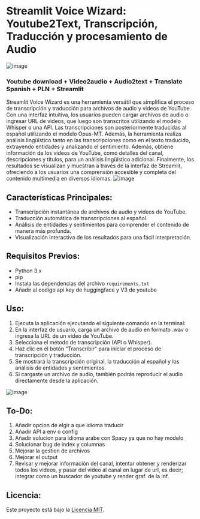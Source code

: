 # Streamlit Voice Wizard: Youtube2Text, Transcripción, Traducción y procesamiento de Audio
![image](https://github.com/demiurg0/Youtube2Text-Streamlit/assets/165735354/93c850c4-55e1-4bff-aed8-94ea44952054)


### Youtube download + Video2audio + Audio2text + Translate Spanish + PLN + Streamlit


Streamlit Voice Wizard es una herramienta versátil que simplifica el proceso de transcripción y traducción para archivos de audio y videos de YouTube. Con una interfaz intuitiva, los usuarios pueden cargar archivos de audio o ingresar URL de videos, que luego son transcritos utilizando el modelo Whisper o una API. Las transcripciones son posteriormente traducidas al español utilizando el modelo Opus-MT. Además, la herramienta realiza análisis lingüístico tanto en las transcripciones como en el texto traducido, extrayendo entidades y analizando el sentimiento. Además, obtiene información de los videos de YouTube, como detalles del canal, descripciones y títulos, para un análisis lingüístico adicional. Finalmente, los resultados se visualizan y muestran a través de la interfaz de Streamlit, ofreciendo a los usuarios una comprensión accesible y completa del contenido multimedia en diversos idiomas.
![image](https://github.com/demiurg0/Youtube2Text-Streamlit-Voice-Wizard/assets/165735354/4b13d644-67ca-437d-8250-148f16f73ea6)

## Características Principales:

- Transcripción instantánea de archivos de audio y videos de YouTube.
- Traducción automática de transcripciones al español.
- Análisis de entidades y sentimientos para comprender el contenido de manera más profunda.
- Visualización interactiva de los resultados para una fácil interpretación.

## Requisitos Previos:

- Python 3.x
- pip
- Instala las dependencias del archivo `requirements.txt`
- Añadir al codigo api key de huggingface y V3 de youtube
  
## Uso:

1. Ejecuta la aplicación ejecutando el siguiente comando en la terminal:
2. En la interfaz de usuario, carga un archivo de audio en formato .wav o ingresa la URL de un video de YouTube.
3. Selecciona el método de transcripción (API o Whisper).
4. Haz clic en el botón "Transcribir" para iniciar el proceso de transcripción y traducción.
5. Se mostrará la transcripción original, la traducción al español y los análisis de entidades y sentimientos.
6. Si cargaste un archivo de audio, también podrás reproducir el audio directamente desde la aplicación.

![image](https://github.com/demiurg0/Youtube2Text-Streamlit-Voice-Wizard/assets/165735354/5afbabc2-2071-45e9-900b-524c55d9bcd7)



## To-Do:
1. Añadir opcion de elgir a que idioma traducir
2. Añadir API a env o config
3. Añadir solucion para idioma arabe con Spacy ya que no hay modelo
4. Solucionar bug de index y columnas
5. Mejorar la gestion de archivos
6. Mejorar el output
7. Revisar y mejorar información del canal, intentar obtener y renderizar todos los videos, y pasar del video al canal en lugar de url, es decir; integrar como un buscador de youtube y render graf. de la inf.


## Licencia:

Este proyecto está bajo la [Licencia MIT](LICENSE).
